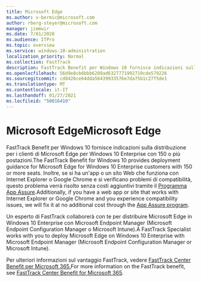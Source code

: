 ```yaml
---
title: Microsoft Edge
ms.author: v-bermic@microsoft.com
author: rberg-steyer@microsoft.com
manager: jimmuir
ms.date: 7/01/2020
ms.audience: ITPro
ms.topic: overview
ms.service: windows-10-administration
localization_priority: Normal
ms.collection: FastTrack
description: FastTrack Benefit per Windows 10 fornisce indicazioni sulla distribuzione per i clienti di Microsoft Edge per Windows 10 Enterprise con 150 o più postazioni.
ms.openlocfilehash: 56d9e8cb6bbb6209ad6327771992719cde579226
ms.sourcegitcommit: cd8426ce64dda56439933576e7da75b1c27f5de1
ms.translationtype: MT
ms.contentlocale: it-IT
ms.lasthandoff: 01/27/2021
ms.locfileid: "50016410"
---
```

# <a name="microsoft-edge"></a><span data-ttu-id="eb758-103">Microsoft Edge</span><span class="sxs-lookup"><span data-stu-id="eb758-103">Microsoft Edge</span></span>

<span data-ttu-id="eb758-104">FastTrack Benefit per Windows 10 fornisce indicazioni sulla distribuzione per i clienti di Microsoft Edge per Windows 10 Enterprise con 150 o più postazioni.</span><span class="sxs-lookup"><span data-stu-id="eb758-104">The FastTrack Benefit for Windows 10 provides deployment guidance for Microsoft Edge for Windows 10 Enterprise customers with 150 or more seats.</span></span> <span data-ttu-id="eb758-105">Inoltre, se si ha un'app o un sito Web che funziona con Internet Explorer o Google Chrome e si verificano problemi di compatibilità, questo problema verrà risolto senza costi aggiuntivi tramite il [Programma App Assure](Win-10-app-assure.md).</span><span class="sxs-lookup"><span data-stu-id="eb758-105">Additionally, if you have a web app or site that works with Internet Explorer or Google Chrome and you experience compatibility issues, we will fix it at no additional cost through the [App Assure program](Win-10-app-assure.md).</span></span>

<span data-ttu-id="eb758-106">Un esperto di FastTrack collaborerà con te per distribuire Microsoft Edge in Windows 10 Enterprise con Microsoft Endpoint Manager (Microsoft Endpoint Configuration Manager o Microsoft Intune).</span><span class="sxs-lookup"><span data-stu-id="eb758-106">A FastTrack Specialist works with you to deploy Microsoft Edge on Windows 10 Enterprise with Microsoft Endpoint Manager (Microsoft Endpoint Configuration Manager or Microsoft Intune).</span></span>

<span data-ttu-id="eb758-107">Per ulteriori informazioni sul vantaggio FastTrack, vedere [FastTrack Center Benefit per Microsoft 365.](introduction.md)</span><span class="sxs-lookup"><span data-stu-id="eb758-107">For more information on the FastTrack benefit, see [FastTrack Center Benefit for Microsoft 365](introduction.md).</span></span>
